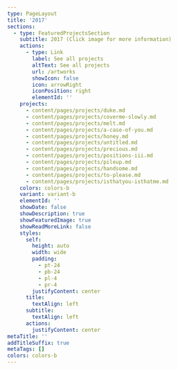 ```yaml
---
type: PageLayout
title: '2017'
sections:
  - type: FeaturedProjectsSection
    subtitle: 2017 (Click image for more information)
    actions:
      - type: Link
        label: See all projects
        altText: See all projects
        url: /artworks
        showIcon: false
        icon: arrowRight
        iconPosition: right
        elementId: ''
    projects:
      - content/pages/projects/duke.md
      - content/pages/projects/coverme-slowly.md
      - content/pages/projects/melt.md
      - content/pages/projects/a-case-of-you.md
      - content/pages/projects/honey.md
      - content/pages/projects/untitled.md
      - content/pages/projects/precious.md
      - content/pages/projects/positions-iii.md
      - content/pages/projects/pileup.md
      - content/pages/projects/handsome.md
      - content/pages/projects/to-please.md
      - content/pages/projects/isthatyou-isthatme.md
    colors: colors-b
    variant: variant-b
    elementId: ''
    showDate: false
    showDescription: true
    showFeaturedImage: true
    showReadMoreLink: false
    styles:
      self:
        height: auto
        width: wide
        padding:
          - pt-24
          - pb-24
          - pl-4
          - pr-4
        justifyContent: center
      title:
        textAlign: left
      subtitle:
        textAlign: left
      actions:
        justifyContent: center
metaTitle: ''
addTitleSuffix: true
metaTags: []
colors: colors-b
---
```


